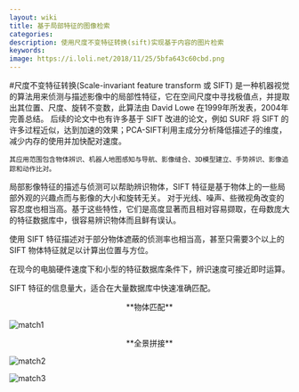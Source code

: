 ```yaml
---
layout: wiki
title: 基于局部特征的图像检索
categories: 
description: 使用尺度不变特征转换(sift)实现基于内容的图片检索
keywords: 
image: https://i.loli.net/2018/11/25/5bfa643c60cbd.png
---
```


#尺度不变特征转换(Scale-invariant feature transform 或 SIFT)
	是一种机器视觉的算法用来侦测与描述影像中的局部性特征，它在空间尺度中寻找极值点，并提取出其位置、尺度、旋转不变数，此算法由 David Lowe 在1999年所发表，2004年完善总结。
	后续的论文中也有许多基于 SIFT 改进的论文，例如 SURF 将 SIFT 的许多过程近似，达到加速的效果；PCA-SIFT利用主成分分析降低描述子的维度，减少内存的使用并加快配对速度。

	其应用范围包含物体辨识、机器人地图感知与导航、影像缝合、3D模型建立、手势辨识、影像追踪和动作比对。

局部影像特征的描述与侦测可以帮助辨识物体，SIFT 特征是基于物体上的一些局部外观的兴趣点而与影像的大小和旋转无关。 对于光线、噪声、些微视角改变的容忍度也相当高。基于这些特性，它们是高度显著而且相对容易撷取，在母数庞大的特征数据库中，很容易辨识物体而且鲜有误认。

使用 SIFT 特征描述对于部分物体遮蔽的侦测率也相当高，甚至只需要3个以上的 SIFT 物体特征就足以计算出位置与方位。

在现今的电脑硬件速度下和小型的特征数据库条件下，辨识速度可接近即时运算。

SIFT 特征的信息量大，适合在大量数据库中快速准确匹配。

<center>**物体匹配**</center>

![match1](https://i.loli.net/2018/11/26/5bfb4018a5dfd.png)


<center> **全景拼接**</center>

![match2](https://i.loli.net/2018/11/26/5bfb4220eb0d2.jpg)


![match3](https://i.loli.net/2018/11/26/5bfb438767c28.jpg)